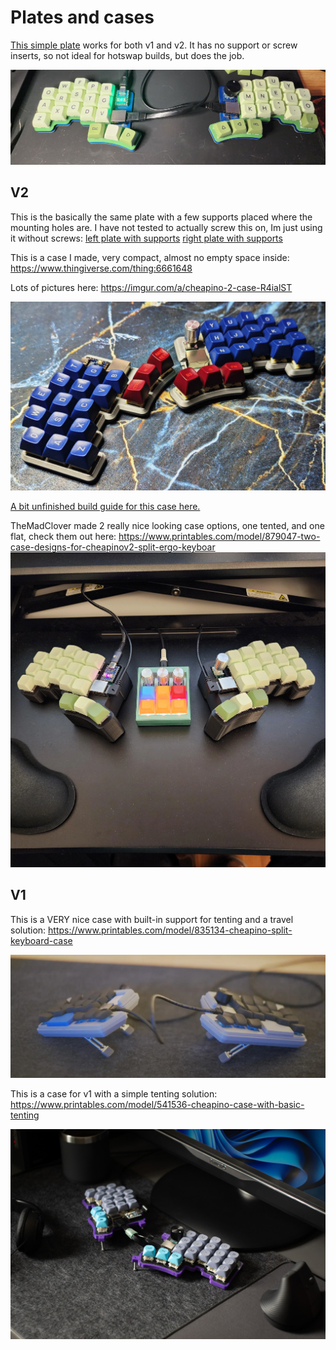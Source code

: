 Plates and cases
================

[This simple plate](../plates/plate.stl) works for both v1 and v2.
It has no support or screw inserts, so not ideal for hotswap
builds, but does the job.

![Case](gallery/v1/v1_with_plate.jpg)

## V2

This is the basically the same plate with a few supports
placed where the mounting holes are. I have not tested to
actually screw this on, Im just using it without screws:
[left plate with supports](../plates/cheapino-plate-left.stl)
[right plate with supports](../plates/cheapino-plate-right.stl)

This is a case I made, very compact, almost no empty space inside:
https://www.thingiverse.com/thing:6661648

Lots of pictures here: https://imgur.com/a/cheapino-2-case-R4ialST

![Case](gallery/cheapino-in-case-2.jpg)

[A bit unfinished build guide for this case here.](case_buildguide.md)

TheMadClover made 2 really nice looking case options, one tented,
and one flat, check them out here:
https://www.printables.com/model/879047-two-case-designs-for-cheapinov2-split-ergo-keyboar
![Case](images/cheapino_case.webp)

## V1

This is a VERY nice case with built-in support for tenting
and a travel solution:
https://www.printables.com/model/835134-cheapino-split-keyboard-case


![Case](gallery/v1/case2.jpg)

This is a case for v1 with a simple tenting solution:
https://www.printables.com/model/541536-cheapino-case-with-basic-tenting


![Case](gallery/v1/case.jpeg)
